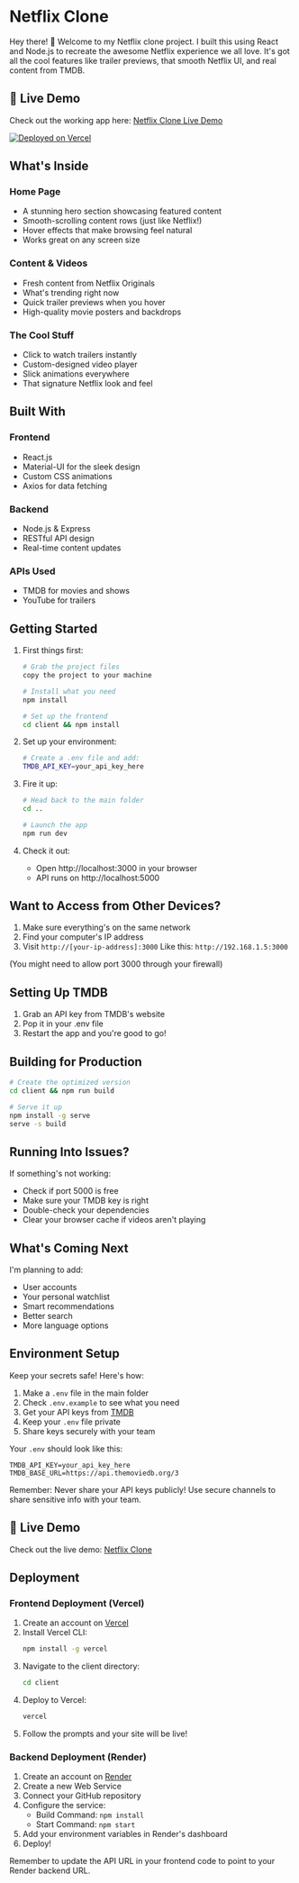 # Netflix Clone

Hey there! 👋 Welcome to my Netflix clone project. I built this using React and Node.js to recreate the awesome Netflix experience we all love. It's got all the cool features like trailer previews, that smooth Netflix UI, and real content from TMDB.

## 🔴 Live Demo
Check out the working app here: [Netflix Clone Live Demo](https://netflix-clone-five-peach.vercel.app/)

[![Deployed on Vercel](https://img.shields.io/badge/Deployed%20on-Vercel-black.svg?style=for-the-badge&logo=vercel)](https://netflix-clone-five-peach.vercel.app/)

## What's Inside

### Home Page
- A stunning hero section showcasing featured content
- Smooth-scrolling content rows (just like Netflix!)
- Hover effects that make browsing feel natural
- Works great on any screen size

### Content & Videos
- Fresh content from Netflix Originals
- What's trending right now
- Quick trailer previews when you hover
- High-quality movie posters and backdrops

### The Cool Stuff
- Click to watch trailers instantly
- Custom-designed video player
- Slick animations everywhere
- That signature Netflix look and feel

## Built With

### Frontend
- React.js
- Material-UI for the sleek design
- Custom CSS animations
- Axios for data fetching

### Backend
- Node.js & Express
- RESTful API design
- Real-time content updates

### APIs Used
- TMDB for movies and shows
- YouTube for trailers

## Getting Started

1. First things first:
   ```bash
   # Grab the project files
   copy the project to your machine

   # Install what you need
   npm install

   # Set up the frontend
   cd client && npm install
   ```

2. Set up your environment:
   ```bash
   # Create a .env file and add:
   TMDB_API_KEY=your_api_key_here
   ```

3. Fire it up:
   ```bash
   # Head back to the main folder
   cd ..

   # Launch the app
   npm run dev
   ```

4. Check it out:
   - Open http://localhost:3000 in your browser
   - API runs on http://localhost:5000

## Want to Access from Other Devices?

1. Make sure everything's on the same network
2. Find your computer's IP address
3. Visit `http://[your-ip-address]:3000`
   Like this: `http://192.168.1.5:3000`

(You might need to allow port 3000 through your firewall)

## Setting Up TMDB

1. Grab an API key from TMDB's website
2. Pop it in your .env file
3. Restart the app and you're good to go!

## Building for Production
```bash
# Create the optimized version
cd client && npm run build

# Serve it up
npm install -g serve
serve -s build
```

## Running Into Issues?

If something's not working:
- Check if port 5000 is free
- Make sure your TMDB key is right
- Double-check your dependencies
- Clear your browser cache if videos aren't playing

## What's Coming Next

I'm planning to add:
- User accounts
- Your personal watchlist
- Smart recommendations
- Better search
- More language options

## Environment Setup

Keep your secrets safe! Here's how:

1. Make a `.env` file in the main folder
2. Check `.env.example` to see what you need
3. Get your API keys from [TMDB](https://www.themoviedb.org/documentation/api)
4. Keep your `.env` file private
5. Share keys securely with your team

Your `.env` should look like this:
```
TMDB_API_KEY=your_api_key_here
TMDB_BASE_URL=https://api.themoviedb.org/3
```

Remember: Never share your API keys publicly! Use secure channels to share sensitive info with your team.

## 🚀 Live Demo
Check out the live demo: [Netflix Clone](your-deployed-url-here)

## Deployment

### Frontend Deployment (Vercel)
1. Create an account on [Vercel](https://vercel.com)
2. Install Vercel CLI:
   ```bash
   npm install -g vercel
   ```
3. Navigate to the client directory:
   ```bash
   cd client
   ```
4. Deploy to Vercel:
   ```bash
   vercel
   ```
5. Follow the prompts and your site will be live!

### Backend Deployment (Render)
1. Create an account on [Render](https://render.com)
2. Create a new Web Service
3. Connect your GitHub repository
4. Configure the service:
   - Build Command: `npm install`
   - Start Command: `npm start`
5. Add your environment variables in Render's dashboard
6. Deploy!

Remember to update the API URL in your frontend code to point to your Render backend URL. 